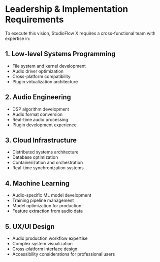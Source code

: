 
# Leadership & Implementation Requirements

To execute this vision, StudioFlow X requires a cross-functional team with expertise in:

## 1. Low-level Systems Programming
- File system and kernel development
- Audio driver optimization
- Cross-platform compatibility
- Plugin virtualization architecture

## 2. Audio Engineering
- DSP algorithm development
- Audio format conversion
- Real-time audio processing
- Plugin development experience

## 3. Cloud Infrastructure
- Distributed systems architecture
- Database optimization
- Containerization and orchestration
- Real-time synchronization systems

## 4. Machine Learning
- Audio-specific ML model development
- Training pipeline management
- Model optimization for production
- Feature extraction from audio data

## 5. UX/UI Design
- Audio production workflow expertise
- Complex system visualization
- Cross-platform interface design
- Accessibility considerations for professional users
